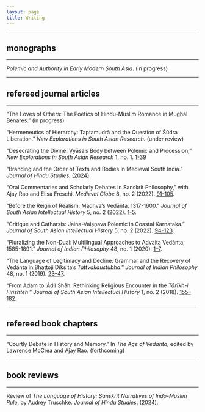 ```yaml
---
layout: page
title: Writing
---
```


---
## monographs
---


*Polemic and Authority in Early Modern South Asia*. (in progress)

---
## refereed journal articles
---


“The Loves of Others: The Poetics of Hindu-Muslim Romance in Mughal Benares.” (in progress)

“Hermeneutics of Hierarchy: Taptamudrā and the Question of Śūdra Liberation.” *New Explorations in South 
Asian Research.* (under review)

"Desecrating the Divine: Vyāsa’s Body between Polemic and Procession,” *New Explorations in South Asian 
Research* 1, no. 1. [1-39](https://nesarjournal.org/articles/peterson-desecrating-the-divine)

“Branding and the Order of Texts and Bodies in Medieval South India.” *Journal of Hindu Studies.* [(2024)](https://academic.oup.com/jhs/advance-article-abstract/doi/10.1093/jhs/hiad033/7609621?redirectedFrom=fulltext)

“Oral Commentaries and Scholarly Debates in Sanskrit Philosophy,” with Ajay Rao and Elisa Freschi. 
*Medieval Globe* 8, no. 2 (2022). [91-105](https://muse.jhu.edu/issue/50537).

“Before the Reign of Realism: Madhva’s Vedānta, 1317-1600.” *Journal of South Asian Intellectual History* 
5, no. 2 (2022). [1-5](https://brill.com/view/journals/saih/5/1/article-p1_1.xml).

“Critique and Catharsis: Jaina-Vaiṣṇava Polemic in Coastal Karnataka.” *Journal of South Asian 
Intellectual History* 5, no. 2 (2022). [94-123](https://brill.com/view/journals/saih/5/1/article-p94_5.xml).

“Pluralizing the Non-Dual: Multilingual Approaches to Advaita Vedānta, 1585-1891.” *Journal of Indian 
Philosophy* 48, no. 1 (2020). [1–7](https://link.springer.com/article/10.1007/s10781-019-09416-y).

“The Language of Legitimacy and Decline: Grammar and the Recovery of Vedānta in Bhaṭṭoji Dīkṣita’s 
*Tattvakaustubha*.” *Journal of Indian Philosophy* 48, no. 1 (2019). [23–47](https://link.springer.com/article/10.1007/s10781-019-09406-0).

“From Adam to ʿĀdil Shāh: Rethinking Religious Encounter in the *Tārīkh-i Firishteh*.” *Journal of South 
Asian Intellectual History* 1, no. 2 (2018). [155–182](https://brill.com/view/journals/saih/1/2/article-p155_2.xml).


---
## refereed book chapters
---

“Courtly Debate in History and Memory.” In *The Age of Vedānta*, edited by Lawrence McCrea and Ajay Rao. (forthcoming)


---
## book reviews
---

Review of *The Language of History: Sanskrit Narratives of Indo-Muslim Rule*, by Audrey Truschke. *Journal 
of Hindu Studies*. [(2024)](https://academic.oup.com/jhs/advance-article-abstract/doi/10.1093/jhs/hiad028/7564871?redirectedFrom=fulltext).

